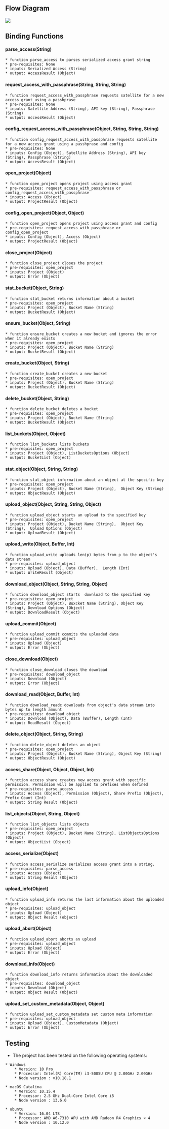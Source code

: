 ## Flow Diagram

![](https://github.com/storj-thirdparty/uplink-nodejs/blob/master/README.assets/arch.drawio.png)



## Binding Functions

#### parse_access(String)
	* function parse_access to parses serialized access grant string
	* pre-requisites: None
	* inputs: Serialized Access (String)
	* output: AccessResult (Object)

#### request_access_with_passphrase(String, String, String)
	* function request_access_with_passphrase requests satellite for a new access grant using a passhprase
	* pre-requisites: None
	* inputs: Satellite Address (String), API key (String), Passphrase (String)
	* output: AccessResult (Object)

#### config_request_access_with_passphrase(Object, String, String, String)
	* function config_request_access_with_passphrase requests satellite for a new access grant using a passhprase and config
	* pre-requisites: None
	* inputs: Config (Object), Satellite Address (String), API key (String), Passphrase (String)
	* output: AccessResult (Object)

#### open_project(Object)
	* function open_project opens project using access grant
	* pre-requisites: request_access_with_passphrase or config_request_access_with_passphrase
	* inputs: Access (Object)
	* output: ProjectResult (Object)

#### config_open_project(Object, Object)
	* function open_project opens project using access grant and config
	* pre-requisites: request_access_with_passphrase or config_open_project
	* inputs: Config (Object), Access (Object)
	* output: ProjectResult (Object)

#### close_project(Object)
	* function close_project closes the project
	* pre-requisites: open_project
	* inputs: Project (Object)
	* output: Error (Object)

#### stat_bucket(Object, String)
	* function stat_bucket returns information about a bucket
	* pre-requisites: open_project
	* inputs: Project (Object), Bucket Name (String)
	* output: BucketResult (Object)

#### ensure_bucket(Object, String)
	* function ensure_bucket creates a new bucket and ignores the error when it already exists
	* pre-requisites: open_project
	* inputs: Project (Object), Bucket Name (String)
	* output: BucketResult (Object)

#### create_bucket(Object, String)
	* function create_bucket creates a new bucket
	* pre-requisites: open_project
	* inputs: Project (Object), Bucket Name (String)
	* output: BucketResult (Object)

#### delete_bucket(Object, String)
	* function delete_bucket deletes a bucket
	* pre-requisites: open_project
	* inputs: Project (Object), Bucket Name (String)
	* output: BucketResult (Object)

#### list_buckets(Object, Object)
	* function list_buckets lists buckets
	* pre-requisites: open_project
	* inputs: Project (Object), ListBucketsOptions (Object)
	* output: BucketList (Object)

#### stat_object(Object, String, String)
	* function stat_object information about an object at the specific key
	* pre-requisites: open_project
	* inputs: Project (Object), Bucket Name (String),  Object Key (String)
	* output: ObjectResult (Object)

#### upload_object(Object, String, String, Object)
	* function upload_object starts an upload to the specified key
	* pre-requisites: open_project
	* inputs: Project (Object), Bucket Name (String),  Object Key (String),  Upload Options (Object)
	* output: UploadResult (Object)

#### upload_write(Object, Buffer, Int)
	* function upload_write uploads len(p) bytes from p to the object's data stream
	* pre-requisites: upload_object
	* inputs: Upload (Object), Data (Buffer),  Length (Int)
	* output: WriteResult (Object)

#### download_object(Object, String, String, Object)
	* function download_object starts  download to the specified key
	* pre-requisites: open_project
	* inputs: Project (Object), Buxcket Name (String), Object Key (String), Download Options (Object)
	* output: DownloadResult (Object)

#### upload_commit(Object)
	* function upload_commit commits the uploaded data
	* pre-requisites: upload_object
	* inputs: Upload (Object)
	* output: Error (Object)

#### close_download(Object)
	* function close_download closes the download
	* pre-requisites: download_object
	* inputs: Download (Object)
	* output: Error (Object)

#### download_read(Object, Buffer, Int)
	* function download_readc downloads from object's data stream into bytes up to length amount
	* pre-requisites: download_object
	* inputs: Download (Object), Data (Buffer), Length (Int)
	* output: ReadResult (Object)

#### delete_object(Object, String, String)
	* function delete_object deletes an object
	* pre-requisites: open_project
	* inputs: Project (Object), Bucket Name (String), Object Key (String)
	* output: ObjectResult (Object)

#### access_share(Object, Object, Object, Int)
	* function access_share creates new access grant with specific permission. Permission will be applied to prefixes when defined
	* pre-requisites: parse_access
	* inputs: Access (Object), Permission (Object), Share Prefix (Object), Prefix Count (Int)
	* output: String Result (Object)

#### list_objects(Object, String, Object)
	* function list_objects lists objects
	* pre-requisites: open_project
	* inputs: Project (Object), Bucket Name (String), ListObjectsOptions (Object)
	* output: ObjectList (Object)

#### access_serialize(Object)
	* function access_serialize serializes access grant into a string.
	* pre-requisites: parse_access
	* inputs: Access (Object)
	* output: String Result (Object)

#### upload_info(Object)
	* function upload_info returns the last information about the uploaded object
	* pre-requisites: upload_object
	* inputs: Upload (Object)
	* output: Object Result (object)

#### upload_abort(Object)
	* function upload_abort aborts an upload
	* pre-requisites: upload_object
	* inputs: Upload (Object)
	* output: Error (Object)

#### download_info(Object)
	* function download_info returns information about the downloaded object
	* pre-requisites: download_object
	* inputs: Download (Object)
	* output: Object Result (Object)

#### upload_set_custom_metadata(Object, Object)
	* function upload_set_custom_metadata set custom meta information
	* pre-requisites: upload_object
	* inputs: Upload (Object), CustomMetadata (Object)
	* output: Error (Object)



## Testing

* The project has been tested on the following operating systems:
```
* Windows
	* Version: 10 Pro
	* Processor: Intel(R) Core(TM) i3-5005U CPU @ 2.00GHz 2.00GHz
	* Node version : v10.18.1

* macOS Catalina
	* Version: 10.15.4
	* Processor: 2.5 GHz Dual-Core Intel Core i5
	* Node version : 13.6.0

* ubuntu
	* Version: 16.04 LTS
	* Processor: AMD A6-7310 APU with AMD Radeon R4 Graphics × 4
	* Node version : 10.12.0
```

